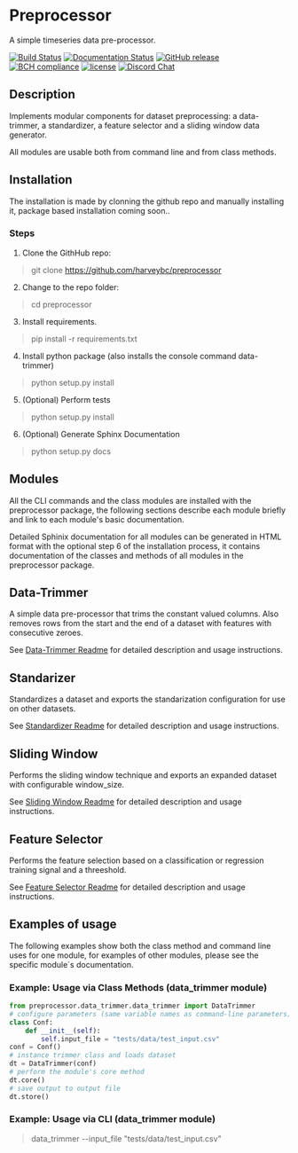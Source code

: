 # Preprocessor

A simple timeseries data pre-processor.

[![Build Status](https://travis-ci.org/harveybc/preprocessor.svg?branch=master)](https://travis-ci.org/harveybc/preprocessor)
[![Documentation Status](https://readthedocs.org/projects/docs/badge/?version=latest)](https://harveybc-preprocessor.readthedocs.io/en/latest/)
[![GitHub release](https://img.shields.io/github/release/Naereen/StrapDown.js.svg)](https://GitHub.com/harveybc/preprocessor/releases/)
[![BCH compliance](https://bettercodehub.com/edge/badge/harveybc/preprocessor?branch=master)](https://bettercodehub.com/)
[![license](https://img.shields.io/github/license/mashape/apistatus.svg?maxAge=2592000)](https://github.com/harveybc/preprocessor/blob/master/LICENSE)
[![Discord Chat](https://img.shields.io/discord/701635039678562345.svg)](https://discord.gg/NRQw9Cy)  

## Description

Implements modular components for dataset preprocessing: a data-trimmer, a standardizer, a feature selector and a sliding window data generator.

All modules are usable both from command line and from class methods.

## Installation

The installation is made by clonning the github repo and manually installing it, package based installation coming soon..

### Steps
1. Clone the GithHub repo:   
> git clone https://github.com/harveybc/preprocessor
2. Change to the repo folder:
> cd preprocessor
3. Install requirements.
> pip install -r requirements.txt
4. Install python package (also installs the console command data-trimmer)
> python setup.py install
5. (Optional) Perform tests
> python setup.py install
6. (Optional) Generate Sphinx Documentation
> python setup.py docs

## Modules

All the CLI commands and the class modules are installed with the preprocessor package, the following sections describe each module briefly and link to each module's basic documentation. 

Detailed Sphinix documentation for all modules can be generated in HTML format with the optional step 6 of the installation process, it contains documentation of the classes and methods of all modules in the preprocessor package. 

## Data-Trimmer

A simple data pre-processor that trims the constant valued columns.  Also removes rows from the start and the end of a dataset with features with consecutive zeroes. 

See [Data-Trimmer Readme](../master/README_data_trimmer.md) for detailed description and usage instructions.

## Standarizer

Standardizes a dataset and exports the standarization configuration for use on other datasets. 

See [Standardizer Readme](../master/README_standardizer.md) for detailed description and usage instructions.

## Sliding Window

Performs the sliding window technique and exports an expanded dataset with configurable window_size.

See [Sliding Window Readme](../master/README_sliding_window.md) for detailed description and usage instructions.

## Feature Selector

Performs the feature selection based on a classification or regression training signal and a threeshold. 

See [Feature Selector Readme](../master/README_feature_selector.md) for detailed description and usage instructions.

## Examples of usage

The following examples show both the class method and command line uses for one module, for examples of other modules, please see the specific module´s documentation.

### Example: Usage via Class Methods (data_trimmer module)
```python
from preprocessor.data_trimmer.data_trimmer import DataTrimmer
# configure parameters (same variable names as command-line parameters)
class Conf:
    def __init__(self):
        self.input_file = "tests/data/test_input.csv"
conf = Conf()
# instance trimmer class and loads dataset
dt = DataTrimmer(conf)
# perform the module's core method
dt.core()
# save output to output file
dt.store()
```

### Example: Usage via CLI (data_trimmer module)

> data_trimmer --input_file "tests/data/test_input.csv"






